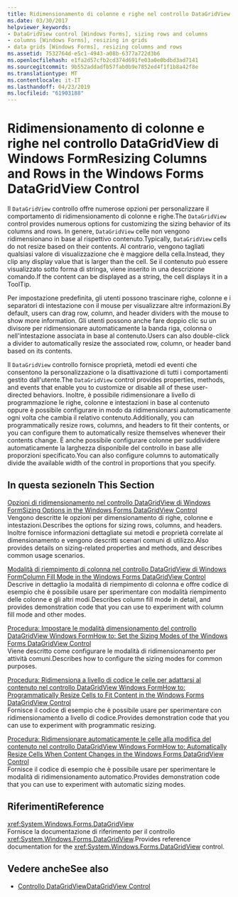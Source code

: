 ```yaml
---
title: Ridimensionamento di colonne e righe nel controllo DataGridView di Windows Form
ms.date: 03/30/2017
helpviewer_keywords:
- DataGridView control [Windows Forms], sizing rows and columns
- columns [Windows Forms], resizing in grids
- data grids [Windows Forms], resizing columns and rows
ms.assetid: 7532764d-e5c1-4943-a08b-6377a722d3b6
ms.openlocfilehash: e1fa2d57cfb2cd374d691fe03a0e0bdbd3ad7141
ms.sourcegitcommit: 9b552addadfb57fab0b9e7852ed4f1f1b8a42f8e
ms.translationtype: MT
ms.contentlocale: it-IT
ms.lasthandoff: 04/23/2019
ms.locfileid: "61903188"
---
```

# <a name="resizing-columns-and-rows-in-the-windows-forms-datagridview-control"></a><span data-ttu-id="a8f4a-102">Ridimensionamento di colonne e righe nel controllo DataGridView di Windows Form</span><span class="sxs-lookup"><span data-stu-id="a8f4a-102">Resizing Columns and Rows in the Windows Forms DataGridView Control</span></span>
<span data-ttu-id="a8f4a-103">Il `DataGridView` controllo offre numerose opzioni per personalizzare il comportamento di ridimensionamento di colonne e righe.</span><span class="sxs-lookup"><span data-stu-id="a8f4a-103">The `DataGridView` control provides numerous options for customizing the sizing behavior of its columns and rows.</span></span> <span data-ttu-id="a8f4a-104">In genere, `DataGridView` celle non vengono ridimensionano in base al rispettivo contenuto.</span><span class="sxs-lookup"><span data-stu-id="a8f4a-104">Typically, `DataGridView` cells do not resize based on their contents.</span></span> <span data-ttu-id="a8f4a-105">Al contrario, vengono tagliati qualsiasi valore di visualizzazione che è maggiore della cella.</span><span class="sxs-lookup"><span data-stu-id="a8f4a-105">Instead, they clip any display value that is larger than the cell.</span></span> <span data-ttu-id="a8f4a-106">Se il contenuto può essere visualizzato sotto forma di stringa, viene inserito in una descrizione comando.</span><span class="sxs-lookup"><span data-stu-id="a8f4a-106">If the content can be displayed as a string, the cell displays it in a ToolTip.</span></span>  
  
 <span data-ttu-id="a8f4a-107">Per impostazione predefinita, gli utenti possono trascinare righe, colonne e i separatori di intestazione con il mouse per visualizzare altre informazioni.</span><span class="sxs-lookup"><span data-stu-id="a8f4a-107">By default, users can drag row, column, and header dividers with the mouse to show more information.</span></span> <span data-ttu-id="a8f4a-108">Gli utenti possono anche fare doppio clic su un divisore per ridimensionare automaticamente la banda riga, colonna o nell'intestazione associata in base al contenuto.</span><span class="sxs-lookup"><span data-stu-id="a8f4a-108">Users can also double-click a divider to automatically resize the associated row, column, or header band based on its contents.</span></span>  
  
 <span data-ttu-id="a8f4a-109">Il `DataGridView` controllo fornisce proprietà, metodi ed eventi che consentono la personalizzazione o la disattivazione di tutti i comportamenti gestito dall'utente.</span><span class="sxs-lookup"><span data-stu-id="a8f4a-109">The `DataGridView` control provides properties, methods, and events that enable you to customize or disable all of these user-directed behaviors.</span></span> <span data-ttu-id="a8f4a-110">Inoltre, è possibile ridimensionare a livello di programmazione le righe, colonne e intestazioni in base al contenuto oppure è possibile configurare in modo da ridimensionarsi automaticamente ogni volta che cambia il relativo contenuto.</span><span class="sxs-lookup"><span data-stu-id="a8f4a-110">Additionally, you can programmatically resize rows, columns, and headers to fit their contents, or you can configure them to automatically resize themselves whenever their contents change.</span></span> <span data-ttu-id="a8f4a-111">È anche possibile configurare colonne per suddividere automaticamente la larghezza disponibile del controllo in base alle proporzioni specificato.</span><span class="sxs-lookup"><span data-stu-id="a8f4a-111">You can also configure columns to automatically divide the available width of the control in proportions that you specify.</span></span>  
  
## <a name="in-this-section"></a><span data-ttu-id="a8f4a-112">In questa sezione</span><span class="sxs-lookup"><span data-stu-id="a8f4a-112">In This Section</span></span>  
 [<span data-ttu-id="a8f4a-113">Opzioni di ridimensionamento nel controllo DataGridView di Windows Form</span><span class="sxs-lookup"><span data-stu-id="a8f4a-113">Sizing Options in the Windows Forms DataGridView Control</span></span>](sizing-options-in-the-windows-forms-datagridview-control.md)  
 <span data-ttu-id="a8f4a-114">Vengono descritte le opzioni per dimensionamento di righe, colonne e intestazioni.</span><span class="sxs-lookup"><span data-stu-id="a8f4a-114">Describes the options for sizing rows, columns, and headers.</span></span> <span data-ttu-id="a8f4a-115">Inoltre fornisce informazioni dettagliate sui metodi e proprietà correlate al dimensionamento e vengono descritti scenari comuni di utilizzo.</span><span class="sxs-lookup"><span data-stu-id="a8f4a-115">Also provides details on sizing-related properties and methods, and describes common usage scenarios.</span></span>  
  
 [<span data-ttu-id="a8f4a-116">Modalità di riempimento di colonna nel controllo DataGridView di Windows Form</span><span class="sxs-lookup"><span data-stu-id="a8f4a-116">Column Fill Mode in the Windows Forms DataGridView Control</span></span>](column-fill-mode-in-the-windows-forms-datagridview-control.md)  
 <span data-ttu-id="a8f4a-117">Descrive in dettaglio la modalità di riempimento di colonna e offre codice di esempio che è possibile usare per sperimentare con modalità riempimento delle colonne e gli altri modi.</span><span class="sxs-lookup"><span data-stu-id="a8f4a-117">Describes column fill mode in detail, and provides demonstration code that you can use to experiment with column fill mode and other modes.</span></span>  
  
 [<span data-ttu-id="a8f4a-118">Procedura: Impostare le modalità dimensionamento del controllo DataGridView Windows Form</span><span class="sxs-lookup"><span data-stu-id="a8f4a-118">How to: Set the Sizing Modes of the Windows Forms DataGridView Control</span></span>](how-to-set-the-sizing-modes-of-the-windows-forms-datagridview-control.md)  
 <span data-ttu-id="a8f4a-119">Viene descritto come configurare le modalità di ridimensionamento per attività comuni.</span><span class="sxs-lookup"><span data-stu-id="a8f4a-119">Describes how to configure the sizing modes for common purposes.</span></span>  
  
 [<span data-ttu-id="a8f4a-120">Procedura: Ridimensiona a livello di codice le celle per adattarsi al contenuto nel controllo DataGridView Windows Form</span><span class="sxs-lookup"><span data-stu-id="a8f4a-120">How to: Programmatically Resize Cells to Fit Content in the Windows Forms DataGridView Control</span></span>](programmatically-resize-cells-to-fit-content-in-the-datagrid.md)  
 <span data-ttu-id="a8f4a-121">Fornisce il codice di esempio che è possibile usare per sperimentare con ridimensionamento a livello di codice.</span><span class="sxs-lookup"><span data-stu-id="a8f4a-121">Provides demonstration code that you can use to experiment with programmatic resizing.</span></span>  
  
 [<span data-ttu-id="a8f4a-122">Procedura: Ridimensionare automaticamente le celle alla modifica del contenuto nel controllo DataGridView Windows Form</span><span class="sxs-lookup"><span data-stu-id="a8f4a-122">How to: Automatically Resize Cells When Content Changes in the Windows Forms DataGridView Control</span></span>](automatically-resize-cells-when-content-changes-in-the-datagrid.md)  
 <span data-ttu-id="a8f4a-123">Fornisce il codice di esempio che è possibile usare per sperimentare le modalità di ridimensionamento automatico.</span><span class="sxs-lookup"><span data-stu-id="a8f4a-123">Provides demonstration code that you can use to experiment with automatic sizing modes.</span></span>  
  
## <a name="reference"></a><span data-ttu-id="a8f4a-124">Riferimenti</span><span class="sxs-lookup"><span data-stu-id="a8f4a-124">Reference</span></span>  
 <xref:System.Windows.Forms.DataGridView>  
 <span data-ttu-id="a8f4a-125">Fornisce la documentazione di riferimento per il controllo <xref:System.Windows.Forms.DataGridView>.</span><span class="sxs-lookup"><span data-stu-id="a8f4a-125">Provides reference documentation for the <xref:System.Windows.Forms.DataGridView> control.</span></span>  
  
## <a name="see-also"></a><span data-ttu-id="a8f4a-126">Vedere anche</span><span class="sxs-lookup"><span data-stu-id="a8f4a-126">See also</span></span>

- [<span data-ttu-id="a8f4a-127">Controllo DataGridView</span><span class="sxs-lookup"><span data-stu-id="a8f4a-127">DataGridView Control</span></span>](datagridview-control-windows-forms.md)
